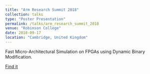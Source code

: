 ```yaml
---
title: "Arm Research Summit 2018"
collection: talks
type: "Poster Presentation"
permalink: /talks/arm_research_summit_2018
venue: "Robinson College"
date: 2018-09-17
location: "Cambridge, United Kingdom"
---
```

Fast Micro-Architectural Simulation on FPGAs using Dynamic Binary Modification.

[Find it](http://iordanouki.github.io/files/arm_research_2018.pdf)

